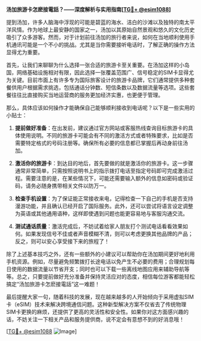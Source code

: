 **汤加旅游卡怎麽接電話？——深度解析与实用指南[[TG💪+ @esim1088](https://t.me/s/esim1088)]**

提到汤加，许多人脑海中浮现的可能是碧蓝的海水、洁白的沙滩以及独特的南太平洋风情。作为地球上最安静的国家之一，汤加以其原始自然景观和悠久的文化历史吸引了众多游客。然而，对于计划前往汤加的旅行者来说，如何在当地顺利使用手机通讯可能是一个不小的挑战。尤其是当你需要接听电话时，了解正确的操作方法显得尤为重要。

首先，让我们来聊聊为什么选择一张合适的旅游卡至关重要。在汤加这样的小岛国，网络基础设施相对有限，因此选择一张覆盖范围广、信号稳定的SIM卡显得尤为关键。目前市面上有许多专为国际旅客设计的旅游卡品牌，它们通常提供多种套餐供用户根据需求挑选，包括通话分钟数、短信条数以及数据流量等选项。这些套餐往往比直接购买当地运营商的服务更加经济实惠，也更便于管理。

那么，具体应该如何操作才能确保自己能够顺利接收到电话呢？以下是一些实用的小贴士：

1. **提前做好准备**：在出发前，建议通过官方网站或客服热线查询目标旅游卡的具体使用说明。不同的旅游卡可能会有不同的激活方式或者特殊要求，比如是否需要特定格式的号码注册等。确保所有必要的信息都已掌握后再动身前往汤加。

2. **激活你的旅游卡**：到达目的地后，首先要做的就是激活你的旅游卡。这一步骤通常非常简单，只需按照说明书上的指示拨打电话至指定号码即可完成激活过程。需要注意的是，在某些情况下，可能还需要输入额外的信息如密码或验证码，请务必随身携带相关文件以防万一。

3. **检查手机设置**：为了保证能正常接收来电，记得检查一下自己的手机是否支持漫游功能，并且确认已经开启了国际服务。此外，还可以尝试将语言设定调整为英语或其他通用语种，这样即使遇到问题也能更容易地与客服沟通交流。

4. **测试通话质量**：激活完成后，不妨试着给家人朋友打个测试电话看看效果如何。如果发现信号不佳或者声音模糊不清，则可以考虑更换其他品牌的产品；反之，则可以安心享受接下来的旅程了！

除了上述基本技巧之外，还有一些额外的小建议可以帮助你在汤加期间更好地利用手机资源。例如，尽量避免频繁拨打长途电话以免产生不必要的费用；合理规划每日使用的数据流量以节省开支；同时也可以下载一些离线地图应用来辅助导航等等。总之，只要提前做好充分准备并保持灵活应对的态度，相信每位游客都能轻松搞定“汤加旅游卡怎麽接電話”这一难题！

最后提醒大家一句，随着科技的发展，现在越来越多的人开始倾向于采用虚拟SIM卡（eSIM）技术来解决跨境通信问题。这种新型解决方案不仅省去了传统物理SIM卡更换的麻烦，还提供了更高的灵活性和安全性。如果你对这方面感兴趣的话，不妨关注一下相关产品和服务提供商，说不定会有意想不到的好消息哦！

[[TG💪+ @esim1088](https://t.me/s/esim1088) ![Image](https://i.postimg.cc/4NQfJmqS/Snipaste-2025-05-13-00-14-12.png)]